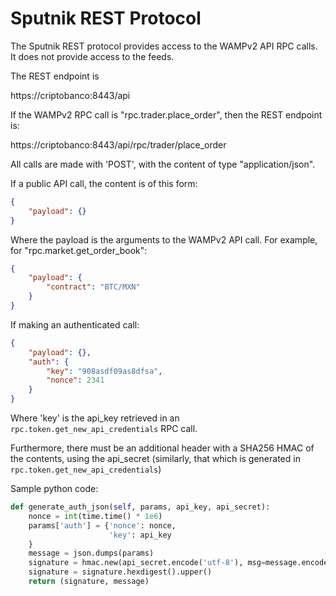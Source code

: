 # Sputnik REST Protocol

The Sputnik REST protocol provides access to the WAMPv2 API RPC calls. It does not provide access to the
feeds.

The REST endpoint is

https://criptobanco:8443/api

If the WAMPv2 RPC call is "rpc.trader.place_order", then the REST endpoint is:

https://criptobanco:8443/api/rpc/trader/place_order

All calls are made with 'POST', with the content of type "application/json".

If a public API call, the content is of this form:

```json
{
    "payload": {}
}
```

Where the payload is the arguments to the WAMPv2 API call. For example, for "rpc.market.get_order_book":

```json
{
    "payload": {
        "contract": "BTC/MXN"
    }
}
```

If making an authenticated call:

```json
{
    "payload": {},
    "auth": {
        "key": "908asdf09as8dfsa",
        "nonce": 2341
    }
}
```

Where 'key' is the api_key retrieved in an `rpc.token.get_new_api_credentials` RPC call.

Furthermore, there must be an additional header with a SHA256 HMAC of the contents, using
the api_secret (similarly, that which is generated in `rpc.token.get_new_api_credentials`)

Sample python code:

```python
def generate_auth_json(self, params, api_key, api_secret):
    nonce = int(time.time() * 1e6)
    params['auth'] = {'nonce': nonce,
                      'key': api_key
    }
    message = json.dumps(params)
    signature = hmac.new(api_secret.encode('utf-8'), msg=message.encode('utf-8'), digestmod=hashlib.sha256)
    signature = signature.hexdigest().upper()
    return (signature, message)
```


